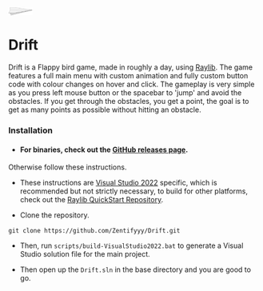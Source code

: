 <img src="https://raw.githubusercontent.com/Zentifyyy/Drift/refs/heads/main/resources/Glider.png" width="48">  

 

# Drift 

 

Drift is a Flappy bird game, made in roughly a day, using [Raylib](https://github.com/raysan5/raylib). The game features a full main menu with custom animation and fully custom button code with colour changes on hover and click. The gameplay is very simple as you press left mouse button or the spacebar to 'jump' and avoid the obstacles. If you get through the obstacles, you get a point, the goal is to get as many points as possible without hitting an obstacle.

### Installation 

- #### For binaries, check out the [GitHub releases page](https://github.com/Zentifyyy/Drift/releases/tag/Release-v1.0-r). 

Otherwise follow these instructions. 

- These instructions are [Visual Studio 2022](https://visualstudio.microsoft.com) specific, which is recommended but not strictly necessary, to build for other platforms, check out the [Raylib QuickStart Repository](https://github.com/raylib-extras/raylib-quickstart). 

- Clone the repository. 

``` 
git clone https://github.com/Zentifyyy/Drift.git 
``` 

- Then, run ```scripts/build-VisualStudio2022.bat``` to generate a Visual Studio solution file for the main project.  

- Then open up the ```Drift.sln``` in the base directory and you are good to go. 